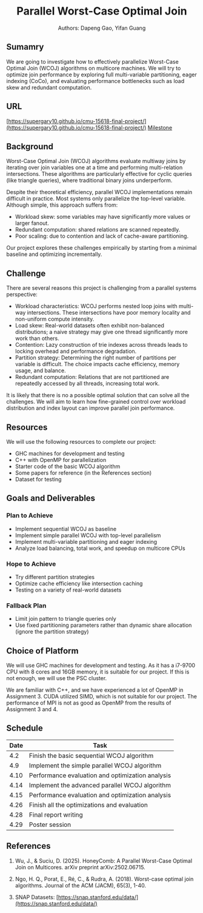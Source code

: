 # <center>Parallel Worst-Case Optimal Join</center>
<center>Authors: Dapeng Gao, Yifan Guang</center>

## Sumamry
We are going to investigate how to effectively parallelize Worst-Case Optimal Join (WCOJ) algorithms on multicore machines. We will try to optimize join performance by exploring full multi-variable partitioning, eager indexing (CoCo), and evaluating performance bottlenecks such as load skew and redundant computation.

## URL
[https://supergary10.github.io/cmu-15618-final-project/](https://supergary10.github.io/cmu-15618-final-project/)
[Milestone](https://supergary10.github.io/cmu-15618-final-project/milestone)

## Background
Worst-Case Optimal Join (WCOJ) algorithms evaluate multiway joins by iterating over join variables one at a time and performing multi-relation intersections. These algorithms are particularly effective for cyclic queries (like triangle queries), where traditional binary joins underperform.

Despite their theoretical efficiency, parallel WCOJ implementations remain difficult in practice. Most systems only parallelize the top-level variable. Although simple, this approach suffers from:
- Workload skew: some variables may have significantly more values or larger fanout.
- Redundant computation: shared relations are scanned repeatedly.
- Poor scaling: due to contention and lack of cache-aware partitioning.

Our project explores these challenges empirically by starting from a minimal baseline and optimizing incrementally.

## Challenge
There are several reasons this project is challenging from a parallel systems perspective:

- Workload characteristics: WCOJ performs nested loop joins with multi-way intersections. These intersections have poor memory locality and non-uniform compute intensity.
- Load skew: Real-world datasets often exhibit non-balanced distributions; a naive strategy may give one thread significantly more work than others.
- Contention: Lazy construction of trie indexes across threads leads to locking overhead and performance degradation.
- Partition strategy: Determining the right number of partitions per variable is difficult. The choice impacts cache efficiency, memory usage, and balance.
- Redundant computation: Relations that are not partitioned are repeatedly accessed by all threads, increasing total work.

It is likely that there is no a possible optimal solution that can solve all the challenges. We will aim to learn how fine-grained control over workload distribution and index layout can improve parallel join performance.

## Resources
We will use the following resources to complete our project:
- GHC machines for development and testing
- C++ with OpenMP for parallelization
- Starter code of the basic WCOJ algorithm
- Some papers for reference (in the References section)
- Dataset for testing

## Goals and Deliverables

### Plan to Achieve
- Implement sequential WCOJ as baseline
- Implement simple parallel WCOJ with top-level parallelism
- Implement multi-variable partitioning and eager indexing
- Analyze load balancing, total work, and speedup on multicore CPUs

### Hope to Achieve
- Try different partition strategies
- Optimize cache efficiency like intersection caching
- Testing on a variety of real-world datasets

### Fallback Plan
- Limit join pattern to triangle queries only
- Use fixed partitioning parameters rather than dynamic share allocation (ignore the partition strategy)

## Choice of Platform
We will use GHC machines for development and testing. As it has a i7-9700 CPU with 8 cores and 16GB memory, it is suitable for our project. If this is not enough, we will use the PSC cluster.

We are familiar with C++, and we have experienced a lot of OpenMP in Assignment 3. CUDA utilized SIMD, which is not suitable for our project. The performance of MPI is not as good as OpenMP from the results of Assignment 3 and 4.

## Schedule

| Date | Task                                                         |
|------|--------------------------------------------------------------|
| 4.2  | Finish the basic sequential WCOJ algorithm                   |
| 4.9  | Implement the simple parallel WCOJ algorithm                 |
| 4.10 | Performance evaluation and optimization analysis             |
| 4.14 | Implement the advanced parallel WCOJ algorithm               |
| 4.15 | Performance evaluation and optimization analysis             |
| 4.26 | Finish all the optimizations and evaluation                  |
| 4.28 | Final report writing                                         |
| 4.29 | Poster session                                               |

## References

1. Wu, J., & Suciu, D. (2025). HoneyComb: A Parallel Worst-Case Optimal Join on Multicores. arXiv preprint arXiv:2502.06715.

2. Ngo, H. Q., Porat, E., Ré, C., & Rudra, A. (2018). Worst-case optimal join algorithms. Journal of the ACM (JACM), 65(3), 1-40.

3. SNAP Datasets: [https://snap.stanford.edu/data/](https://snap.stanford.edu/data/)
